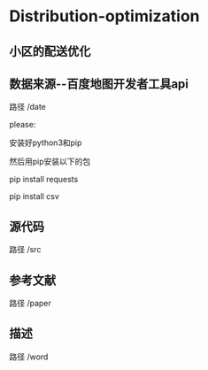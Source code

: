 # Distribution-optimization
## 小区的配送优化
## 数据来源--百度地图开发者工具api
路径 /date

please:

安装好python3和pip

然后用pip安装以下的包

pip install requests

pip install csv

## 源代码
路径 /src
## 参考文献
路径 /paper
## 描述
路径 /word

